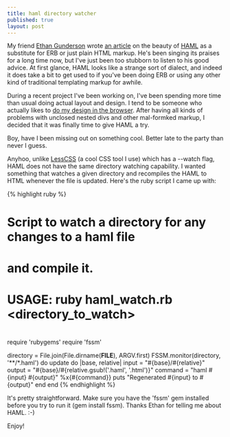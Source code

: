 ```yaml
---
title: haml directory watcher
published: true
layout: post
---
```


My friend [Ethan Gunderson](http://ethangunderson.com/index.html) wrote
[an article](http://www.scribd.com/doc/33776550/Rails-Magazine-Issue6)
on the beauty of [HAML](http://haml-lang.com/) as a substitute for ERB
or just plain HTML markup. He's been singing its praises for a long time
now, but I've just been too stubborn to listen to his good advice. At
first glance, HAML looks like a strange sort of dialect, and indeed it
does take a bit to get used to if you've been doing ERB or using any
other kind of traditional templating markup for awhile.

During a recent project I've been working on, I've been spending more
time than usual doing actual layout and design. I tend to be someone who
actually likes to [do my design in the
browser](http://24ways.org/2009/make-your-mockup-in-markup). After
having all kinds of problems with unclosed nested divs and other
mal-formked markup, I decided that it was finally time to give HAML a
try.

Boy, have I been missing out on something cool. Better late to the party
than never I guess.

Anyhoo, unlike [LessCSS](http://lesscss.org/) (a cool CSS tool I use)
which has a --watch flag, HAML does not have the same directory watching
capability. I wanted something that watches a given directory and
recompiles the HAML to HTML whenever the file is updated. Here's the
ruby script I came up with:

{% highlight ruby %}
# Script to watch a directory for any changes to a haml file
# and compile it.
#
# USAGE: ruby haml_watch.rb <directory_to_watch>
#
require 'rubygems'
require 'fssm'

directory = File.join(File.dirname(__FILE__), ARGV.first)
FSSM.monitor(directory, '**/*.haml') do
  update do |base, relative|
    input = "#{base}/#{relative}"
    output = "#{base}/#{relative.gsub!('.haml', '.html')}"
    command = "haml #{input} #{output}"
    %x{#{command}}
    puts "Regenerated #{input} to #{output}"
  end
end
{% endhighlight %}

It's pretty straightforward. Make sure you have the 'fssm' gem installed
before you try to run it (gem install fssm). Thanks Ethan for telling me
about HAML. :-)

Enjoy!

